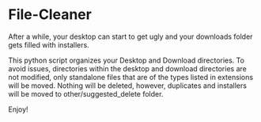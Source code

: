 # File-Cleaner

After a while, your desktop can start to get ugly and your downloads folder gets filled with installers.

This python script organizes your Desktop and Download directories. To avoid issues, directories within the desktop and download directories are not modified, only standalone files that are of the types listed in extensions will be moved. Nothing will be deleted, however, duplicates and installers will be moved to other/suggested_delete folder.

Enjoy!
